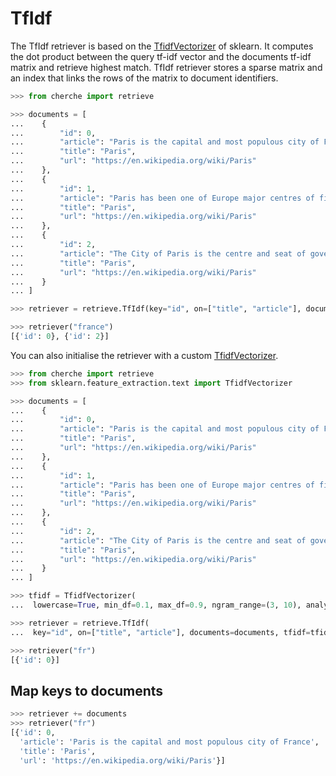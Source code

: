# TfIdf

The TfIdf retriever is based on the [TfidfVectorizer](https://scikit-learn.org/stable/modules/generated/sklearn.feature_extraction.text.TfidfVectorizer.html) of sklearn. It computes the dot product between the query tf-idf vector and the documents tf-idf matrix and retrieve highest match. TfIdf retriever stores a sparse matrix and an index that links the rows of the matrix to document identifiers.

```python
>>> from cherche import retrieve

>>> documents = [
...    {
...        "id": 0,
...        "article": "Paris is the capital and most populous city of France",
...        "title": "Paris",
...        "url": "https://en.wikipedia.org/wiki/Paris"
...    },
...    {
...        "id": 1,
...        "article": "Paris has been one of Europe major centres of finance, diplomacy , commerce , fashion , gastronomy , science , and arts.",
...        "title": "Paris",
...        "url": "https://en.wikipedia.org/wiki/Paris"
...    },
...    {
...        "id": 2,
...        "article": "The City of Paris is the centre and seat of government of the region and province of Île-de-France .",
...        "title": "Paris",
...        "url": "https://en.wikipedia.org/wiki/Paris"
...    }
... ]

>>> retriever = retrieve.TfIdf(key="id", on=["title", "article"], documents=documents, k=30)

>>> retriever("france")
[{'id': 0}, {'id': 2}]
```

You can also initialise the retriever with a custom [TfidfVectorizer](https://scikit-learn.org/stable/modules/generated/sklearn.feature_extraction.text.TfidfVectorizer.html).

```python
>>> from cherche import retrieve
>>> from sklearn.feature_extraction.text import TfidfVectorizer

>>> documents = [
...    {
...        "id": 0,
...        "article": "Paris is the capital and most populous city of France",
...        "title": "Paris",
...        "url": "https://en.wikipedia.org/wiki/Paris"
...    },
...    {
...        "id": 1,
...        "article": "Paris has been one of Europe major centres of finance, diplomacy , commerce , fashion , gastronomy , science , and arts.",
...        "title": "Paris",
...        "url": "https://en.wikipedia.org/wiki/Paris"
...    },
...    {
...        "id": 2,
...        "article": "The City of Paris is the centre and seat of government of the region and province of Île-de-France .",
...        "title": "Paris",
...        "url": "https://en.wikipedia.org/wiki/Paris"
...    }
... ]

>>> tfidf = TfidfVectorizer(
...  lowercase=True, min_df=0.1, max_df=0.9, ngram_range=(3, 10), analyzer="char_wb")

>>> retriever = retrieve.TfIdf(
...  key="id", on=["title", "article"], documents=documents, tfidf=tfidf, k=30)

>>> retriever("fr")
[{'id': 0}]
```

## Map keys to documents

```python
>>> retriever += documents
>>> retriever("fr")
[{'id': 0,
  'article': 'Paris is the capital and most populous city of France',
  'title': 'Paris',
  'url': 'https://en.wikipedia.org/wiki/Paris'}]
```
